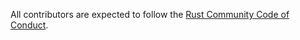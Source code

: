 All contributors are expected to follow the [Rust Community Code of Conduct](https://www.rust-lang.org/policies/code-of-conduct).